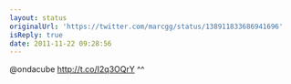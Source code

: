 ```yaml
---
layout: status
originalUrl: 'https://twitter.com/marcgg/status/138911833686941696'
isReply: true
date: 2011-11-22 09:28:56
---
```


@ondacube http://t.co/I2q3OQrY ^^
